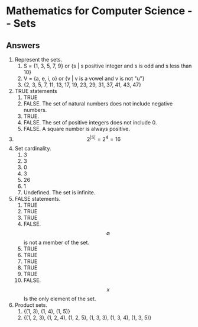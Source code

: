 # Mathematics for Computer Science -- Sets

<script>
MathJax = {
  tex: {
    inlineMath: [['$', '$'], ['\\(', '\\)']]
  },
  svg: {
    fontCache: 'global'
  }
};
</script>
<script type="text/javascript" id="MathJax-script" async
  src="https://cdn.jsdelivr.net/npm/mathjax@3/es5/tex-svg.js">
</script>

## Answers

1. Represent the sets.
   1. S = {1, 3, 5, 7, 9} or {s \| s positive integer and s is odd and s less than 10}
   2. V = {a, e, i, o} or {v \| v is a vowel and v is not "u"}
   3. {2, 3, 5, 7, 11, 13, 17, 19, 23, 29, 31, 37, 41, 43, 47}
2. TRUE statements
   1. TRUE
   2. FALSE. The set of natural numbers does not include negative numbers.
   3. TRUE.
   4. FALSE. The set of positive integers does not include 0.
   5. FALSE. A square number is always positive.
3. $$2^{|S|} = 2^4 = 16$$
4. Set cardinality.
   1. 3
   2. 3
   3. 0
   4. 3
   5. 26
   6. 1
   7. Undefined. The set is infinite.
5. FALSE statements.
   1. TRUE
   2. TRUE
   3. TRUE
   4. FALSE. $$\emptyset$$ is not a member of the set.
   5. TRUE
   6. TRUE
   7. TRUE
   8. TRUE
   9. TRUE
   10. FALSE. $$x$$ Is the only element of the set.
6. Product sets.
   1. {(1, 3), (1, 4), (1, 5)}
   2. {(1, 2, 3), (1, 2, 4), (1, 2, 5), (1, 3, 3), (1, 3, 4), (1, 3, 5)}